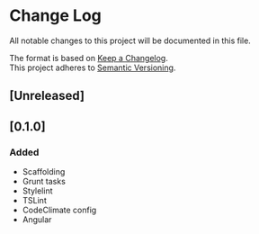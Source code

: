 # Change Log
All notable changes to this project will be documented in this file.

The format is based on [Keep a Changelog](http://keepachangelog.com/).  
This project adheres to [Semantic Versioning](http://semver.org/).

## [Unreleased]

## [0.1.0]
### Added
- Scaffolding
- Grunt tasks
- Stylelint
- TSLint
- CodeClimate config
- Angular
